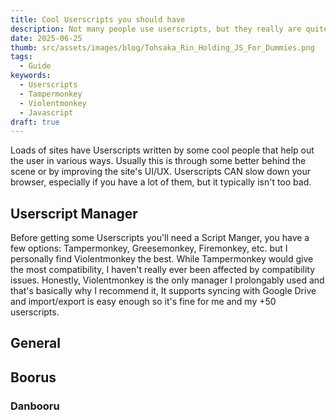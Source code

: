 ```yaml
---
title: Cool Userscripts you should have
description: Not many people use userscripts, but they really are quite useful
date: 2025-06-25
thumb: src/assets/images/blog/Tohsaka_Rin_Holding_JS_For_Dummies.png
tags:
  - Guide
keywords:
  - Userscripts
  - Tampermonkey
  - Violentmonkey
  - Javascript
draft: true
---
```

Loads of sites have Userscripts written by some cool people that help out the user in various ways. Usually this is through some better behind the scene or by improving the site's UI/UX.
Userscripts CAN slow down your browser, especially if you have a lot of them, but it typically isn't too bad.

## Userscript Manager

Before getting some Userscripts you'll need a Script Manger, you have a few options: Tampermonkey, Greesemonkey, Firemonkey, etc. but I personally find Violentmonkey the best.
While Tampermonkey would give the most compatibility, I haven't really ever been affected by compatibility issues.
Honestly, Violentmonkey is the only manager I prolongably used and that's basically why I recommend it, It supports syncing with Google Drive and import/export is easy enough so it's fine for me and my +50 userscripts.

## General

## Boorus
### Danbooru
